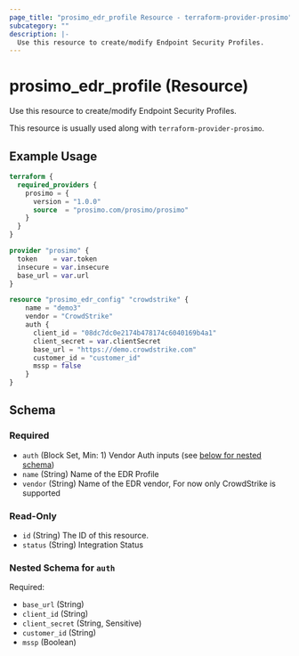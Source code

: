 ```yaml
---
page_title: "prosimo_edr_profile Resource - terraform-provider-prosimo"
subcategory: ""
description: |-
  Use this resource to create/modify Endpoint Security Profiles.
---
```


# prosimo_edr_profile (Resource)

Use this resource to create/modify Endpoint Security Profiles.

This resource is usually used along with `terraform-provider-prosimo`.



## Example Usage

```terraform
terraform {
  required_providers {
    prosimo = {
      version = "1.0.0"
      source  = "prosimo.com/prosimo/prosimo"
    }
  }
}

provider "prosimo" {
  token    = var.token
  insecure = var.insecure
  base_url = var.url
}

resource "prosimo_edr_config" "crowdstrike" {
    name = "demo3"
    vendor = "CrowdStrike"
    auth {
      client_id = "08dc7dc0e2174b478174c6040169b4a1"
      client_secret = var.clientSecret
      base_url = "https://demo.crowdstrike.com"
      customer_id = "customer_id"
      mssp = false
    }
}
```

<!-- schema generated by tfplugindocs -->
## Schema

### Required

- `auth` (Block Set, Min: 1) Vendor Auth inputs (see [below for nested schema](#nestedblock--auth))
- `name` (String) Name of the EDR Profile
- `vendor` (String) Name of the EDR vendor, For now only CrowdStrike is supported

### Read-Only

- `id` (String) The ID of this resource.
- `status` (String) Integration Status

<a id="nestedblock--auth"></a>
### Nested Schema for `auth`

Required:

- `base_url` (String)
- `client_id` (String)
- `client_secret` (String, Sensitive)
- `customer_id` (String)
- `mssp` (Boolean)

